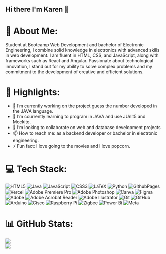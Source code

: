 ## Hi there I'm Karen 👋

# 💫 About Me:
Student at Bootcamp Web Development and bachelor of Electronic Engineering, 
I combine solid knowledge in electronics with advanced skills in web development. I am fluent in HTML, CSS, and JavaScript, along with frameworks such as React and Angular. Passionate about technological innovation, I stand out for my ability to solve complex problems and my commitment to the development of creative and efficient solutions.

# 🌟 Highlights:
- 🔭 I’m currently working on the project guess the number developed in the JAVA language.
- 🌱 I’m ccurrently learning to program in JAVA and use JUnit5 and Mockito.
- 👯 I’m looking to collaborate on web and database development projects
- 📫 How to reach me: as a backend developer or bachelor in electronic engineering.
- ⚡ Fun fact: I love going to the movies and I love popcorn.
  
# 💻 Tech Stack:
![HTML5](https://img.shields.io/badge/html5-%23E34F26.svg?style=for-the-badge&logo=html5&logoColor=white) ![Java](https://img.shields.io/badge/java-%23ED8B00.svg?style=for-the-badge&logo=openjdk&logoColor=white) ![JavaScript](https://img.shields.io/badge/javascript-%23323330.svg?style=for-the-badge&logo=javascript&logoColor=%23F7DF1E) ![CSS3](https://img.shields.io/badge/css3-%231572B6.svg?style=for-the-badge&logo=css3&logoColor=white) ![LaTeX](https://img.shields.io/badge/latex-%23008080.svg?style=for-the-badge&logo=latex&logoColor=white) ![Python](https://img.shields.io/badge/python-3670A0?style=for-the-badge&logo=python&logoColor=ffdd54) ![GithubPages](https://img.shields.io/badge/github%20pages-121013?style=for-the-badge&logo=github&logoColor=white) ![Vercel](https://img.shields.io/badge/vercel-%23000000.svg?style=for-the-badge&logo=vercel&logoColor=white) ![Adobe Premiere Pro](https://img.shields.io/badge/Adobe%20Premiere%20Pro-9999FF.svg?style=for-the-badge&logo=Adobe%20Premiere%20Pro&logoColor=white) ![Adobe Photoshop](https://img.shields.io/badge/adobe%20photoshop-%2331A8FF.svg?style=for-the-badge&logo=adobe%20photoshop&logoColor=white) ![Canva](https://img.shields.io/badge/Canva-%2300C4CC.svg?style=for-the-badge&logo=Canva&logoColor=white) ![Figma](https://img.shields.io/badge/figma-%23F24E1E.svg?style=for-the-badge&logo=figma&logoColor=white) ![Adobe](https://img.shields.io/badge/adobe-%23FF0000.svg?style=for-the-badge&logo=adobe&logoColor=white) ![Adobe Acrobat Reader](https://img.shields.io/badge/Adobe%20Acrobat%20Reader-EC1C24.svg?style=for-the-badge&logo=Adobe%20Acrobat%20Reader&logoColor=white) ![Adobe Illustrator](https://img.shields.io/badge/adobe%20illustrator-%23FF9A00.svg?style=for-the-badge&logo=adobe%20illustrator&logoColor=white) ![Git](https://img.shields.io/badge/git-%23F05033.svg?style=for-the-badge&logo=git&logoColor=white) ![GitHub](https://img.shields.io/badge/github-%23121011.svg?style=for-the-badge&logo=github&logoColor=white) ![Arduino](https://img.shields.io/badge/-Arduino-00979D?style=for-the-badge&logo=Arduino&logoColor=white) ![Cisco](https://img.shields.io/badge/cisco-%23049fd9.svg?style=for-the-badge&logo=cisco&logoColor=black) ![Raspberry Pi](https://img.shields.io/badge/-RaspberryPi-C51A4A?style=for-the-badge&logo=Raspberry-Pi) ![Zigbee](https://img.shields.io/badge/zigbee-%23EB0443.svg?style=for-the-badge&logo=zigbee&logoColor=white) ![Power Bi](https://img.shields.io/badge/power_bi-F2C811?style=for-the-badge&logo=powerbi&logoColor=black) ![Meta](https://img.shields.io/badge/Meta-%230467DF.svg?style=for-the-badge&logo=Meta&logoColor=white)
# 📊 GitHub Stats:
![](https://github-readme-streak-stats.herokuapp.com/?user=Karen17Mendoza&theme=dark&hide_border=false)<br/>
![](https://github-readme-stats.vercel.app/api/top-langs/?username=Karen17Mendoza&theme=dark&hide_border=false&include_all_commits=false&count_private=false&layout=compact)


<!-- Proudly created with GPRM ( https://gprm.itsvg.in ) -->

